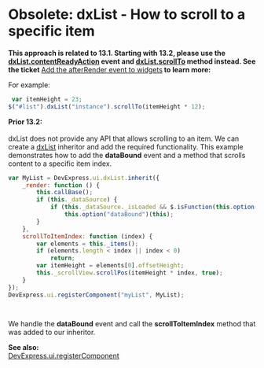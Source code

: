 # Obsolete: dxList - How to scroll to a specific item

<p><strong>This approach is related to 13.1. Starting with 13.2, please use the </strong><a href="http://phonejs.devexpress.com/Documentation/ApiReference/Widgets/dxList/Configuration#contentReadyAction"><strong><u>dxList.contentReadyAction</u></strong></a><strong> event and </strong><a href="http://phonejs.devexpress.com/Documentation/ApiReference/Widgets/dxList/Methods#scrollTolocation"><strong><u>dxList.scrollTo</u></strong></a><strong> </strong><strong>method instead. See the ticket </strong><a href="https://www.devexpress.com/Support/Center/p/S171464">Add the afterRender event to widgets</a><strong> to learn more:</strong></p><p><strong></strong>For example:<strong><br />
</strong></p>

```js
 var itemHeight = 23;
$("#list").dxList("instance").scrollTo(itemHeight * 12);

```

<p><strong>Prior 13.2:<br />
</strong><br />
dxList does not provide any API that allows scrolling to an item. We can create a <a href="http://phonejs.devexpress.com/Documentation/ApiReference/Widgets/dxList"><u>dxList</u></a> inheritor and add the required functionality. This example demonstrates how to add the <strong>dataBound</strong> event and a method that scrolls content to a specific item index. </p>

```js
var MyList = DevExpress.ui.dxList.inherit({
    _render: function () {
        this.callBase();
        if (this._dataSource) {
            if (this._dataSource._isLoaded && $.isFunction(this.option("dataBound")))
                this.option("dataBound")(this);
        }
    },
    scrollToItemIndex: function (index) {
        var elements = this._items();
        if (elements.length < index || index < 0)
            return;
        var itemHeight = elements[0].offsetHeight;
        this._scrollView.scrollPos(itemHeight * index, true);
    }
});
DevExpress.ui.registerComponent("myList", MyList);




```

<p>We handle the <strong>dataBound</strong> event and call the <strong>scrollToItemIndex</strong> method that was added to our inheritor.</p><p><strong>See also:<br />
</strong><a href="http://phonejs.devexpress.com/Documentation/ApiReference/Application_Framework/Utils#registerComponentname_class"><u>DevExpress.ui.registerComponent</u></a></p>

<br/>


